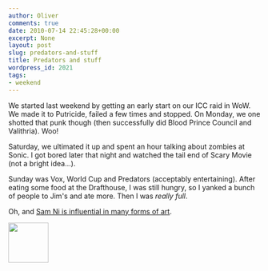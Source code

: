 ```yaml
---
author: Oliver
comments: true
date: 2010-07-14 22:45:28+00:00
excerpt: None
layout: post
slug: predators-and-stuff
title: Predators and stuff
wordpress_id: 2021
tags:
- weekend
---
```


We started last weekend by getting an early start on our ICC raid in WoW.  We made it to Putricide, failed a few times and stopped.  On Monday, we one shotted that punk though (then successfully did Blood Prince Council and Valithria).  Woo!

Saturday, we ultimated it up and spent an hour talking about zombies at Sonic.  I got bored later that night and watched the tail end of Scary Movie (not a bright idea...).

Sunday was Vox, World Cup and Predators (acceptably entertaining).  After eating some food at the Drafthouse, I was still hungry, so I yanked a bunch of people to Jim's and ate more.  Then I was <em>really full</em>.

Oh, and <a href="http://samitic.us/2010/07/imitation-is-the-best-form-of/">Sam Ni is influential in many forms of art</a>.

<a href="http://www.owiber.com/?attachment_id=2022" rel="attachment wp-att-2022"><img src="http://www.owiber.com/wp-content/uploads/2010/07/Photo-on-2010-07-14-at-17.41-80x80.jpg" alt="" title="Photo on 2010-07-14 at 17.41" width="80" height="80" class="alignnone size-thumbnail wp-image-2022" /></a>